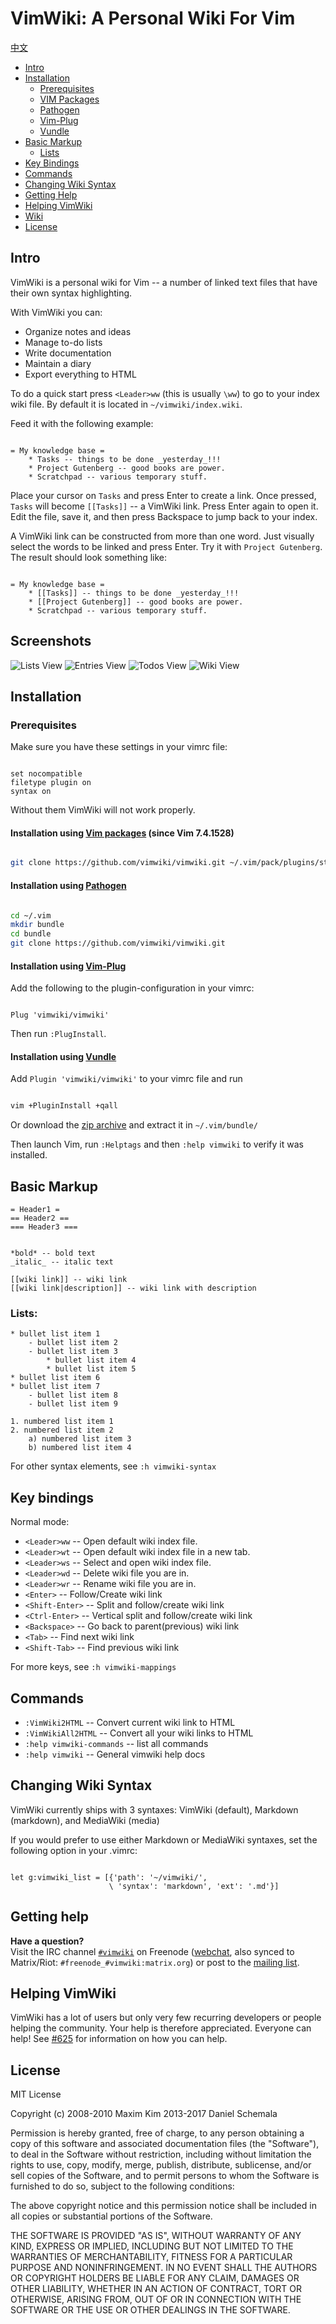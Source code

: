 # VimWiki: A Personal Wiki For Vim

[中文](README-cn.md)

- [Intro](#intro)
- [Installation](#installation)
    - [Prerequisites](#prerequisites)
    - [VIM Packages](#installation-using-vim-packages-since-vim-741528)
    - [Pathogen](#installation-using-pathogen)
    - [Vim-Plug](#installation-using-vim-plug)
    - [Vundle](#installation-using-vundle)
- [Basic Markup](#basic-markup)
    - [Lists](#lists)
- [Key Bindings](#key-bindings)
- [Commands](#commands)
- [Changing Wiki Syntax](#changing-wiki-syntax)
- [Getting Help](#getting-help)
- [Helping VimWiki](#helping-vimwiki)
- [Wiki](https://github.com/vimwiki/vimwiki/wiki)
- [License](#license)

## Intro

VimWiki is a personal wiki for Vim -- a number of linked text files that have
their own syntax highlighting.

With VimWiki you can:

 * Organize notes and ideas
 * Manage to-do lists
 * Write documentation
 * Maintain a diary
 * Export everything to HTML

To do a quick start press `<Leader>ww` (this is usually `\ww`) to go to your
index wiki file. By default it is located in `~/vimwiki/index.wiki`.

Feed it with the following example:

```

= My knowledge base =
    * Tasks -- things to be done _yesterday_!!!
    * Project Gutenberg -- good books are power.
    * Scratchpad -- various temporary stuff.

```

Place your cursor on `Tasks` and press Enter to create a link. Once pressed,
`Tasks` will become `[[Tasks]]` -- a VimWiki link. Press Enter again to
open it. Edit the file, save it, and then press Backspace to jump back to your
index.

A VimWiki link can be constructed from more than one word. Just visually
select the words to be linked and press Enter. Try it with `Project Gutenberg`.
The result should look something like:

```

= My knowledge base =
    * [[Tasks]] -- things to be done _yesterday_!!!
    * [[Project Gutenberg]] -- good books are power.
    * Scratchpad -- various temporary stuff.

```

## Screenshots

![Lists View](doc/lists.png)
![Entries View](doc/entries.png)
![Todos View](doc/todos.png)
![Wiki View](doc/wiki.png)

## Installation

### Prerequisites

Make sure you have these settings in your vimrc file:

```vim

set nocompatible
filetype plugin on
syntax on

```

Without them VimWiki will not work properly.


#### Installation using [Vim packages](http://vimhelp.appspot.com/repeat.txt.html#packages) (since Vim 7.4.1528)

```sh

git clone https://github.com/vimwiki/vimwiki.git ~/.vim/pack/plugins/start/vimwiki

```

#### Installation using [Pathogen](http://www.vim.org/scripts/script.php?script_id=2332)

```sh

cd ~/.vim
mkdir bundle
cd bundle
git clone https://github.com/vimwiki/vimwiki.git

```

#### Installation using [Vim-Plug](https://github.com/junegunn/vim-plug)

Add the following to the plugin-configuration in your vimrc:

```vim

Plug 'vimwiki/vimwiki'

```

Then run `:PlugInstall`.

#### Installation using [Vundle](https://github.com/VundleVim/Vundle.vim)

Add `Plugin 'vimwiki/vimwiki'` to your vimrc file and run

```sh

vim +PluginInstall +qall

```

Or download the [zip
archive](https://github.com/vimwiki/vimwiki/archive/master.zip) and extract it
in `~/.vim/bundle/`

Then launch Vim, run `:Helptags` and then `:help vimwiki` to verify it was
installed.

## Basic Markup

```
= Header1 =
== Header2 ==
=== Header3 ===


*bold* -- bold text
_italic_ -- italic text

[[wiki link]] -- wiki link
[[wiki link|description]] -- wiki link with description
```

### Lists:

```
* bullet list item 1
    - bullet list item 2
    - bullet list item 3
        * bullet list item 4
        * bullet list item 5
* bullet list item 6
* bullet list item 7
    - bullet list item 8
    - bullet list item 9

1. numbered list item 1
2. numbered list item 2
    a) numbered list item 3
    b) numbered list item 4
```

For other syntax elements, see `:h vimwiki-syntax`

## Key bindings

Normal mode:

 * `<Leader>ww` -- Open default wiki index file.
 * `<Leader>wt` -- Open default wiki index file in a new tab.
 * `<Leader>ws` -- Select and open wiki index file.
 * `<Leader>wd` -- Delete wiki file you are in.
 * `<Leader>wr` -- Rename wiki file you are in.
 * `<Enter>` -- Follow/Create wiki link
 * `<Shift-Enter>` -- Split and follow/create wiki link
 * `<Ctrl-Enter>` -- Vertical split and follow/create wiki link
 * `<Backspace>` -- Go back to parent(previous) wiki link
 * `<Tab>` -- Find next wiki link
 * `<Shift-Tab>` -- Find previous wiki link

For more keys, see `:h vimwiki-mappings`

## Commands

 * `:VimWiki2HTML` -- Convert current wiki link to HTML
 * `:VimWikiAll2HTML` -- Convert all your wiki links to HTML
 * `:help vimwiki-commands` -- list all commands
 * `:help vimwiki` -- General vimwiki help docs

## Changing Wiki Syntax

VimWiki currently ships with 3 syntaxes: VimWiki (default), Markdown
(markdown), and MediaWiki (media)

If you would prefer to use either Markdown or MediaWiki syntaxes, set the
following option in your .vimrc:

```vim

let g:vimwiki_list = [{'path': '~/vimwiki/',
                      \ 'syntax': 'markdown', 'ext': '.md'}]

```

## Getting help

**Have a question?**  
Visit the IRC channel [`#vimwiki`](https://webchat.freenode.net/?channels=#vimwiki) on Freenode ([webchat](https://webchat.freenode.net/?channels=#vimwiki), also synced to Matrix/Riot: `#freenode_#vimwiki:matrix.org`) or post to the [mailing list](https://groups.google.com/forum/#!forum/vimwiki).

## Helping VimWiki

VimWiki has a lot of users but only very few recurring developers or people
helping the community. Your help is therefore appreciated. Everyone can help!
See [#625](https://github.com/vimwiki/vimwiki/issues/625) for information on
how you can help.

## License

MIT License

Copyright (c) 2008-2010 Maxim Kim
              2013-2017 Daniel Schemala

Permission is hereby granted, free of charge, to any person obtaining a copy
of this software and associated documentation files (the "Software"), to deal
in the Software without restriction, including without limitation the rights
to use, copy, modify, merge, publish, distribute, sublicense, and/or sell
copies of the Software, and to permit persons to whom the Software is
furnished to do so, subject to the following conditions:

The above copyright notice and this permission notice shall be included in all
copies or substantial portions of the Software.

THE SOFTWARE IS PROVIDED "AS IS", WITHOUT WARRANTY OF ANY KIND, EXPRESS OR
IMPLIED, INCLUDING BUT NOT LIMITED TO THE WARRANTIES OF MERCHANTABILITY,
FITNESS FOR A PARTICULAR PURPOSE AND NONINFRINGEMENT. IN NO EVENT SHALL THE
AUTHORS OR COPYRIGHT HOLDERS BE LIABLE FOR ANY CLAIM, DAMAGES OR OTHER
LIABILITY, WHETHER IN AN ACTION OF CONTRACT, TORT OR OTHERWISE, ARISING FROM,
OUT OF OR IN CONNECTION WITH THE SOFTWARE OR THE USE OR OTHER DEALINGS IN THE
SOFTWARE.
